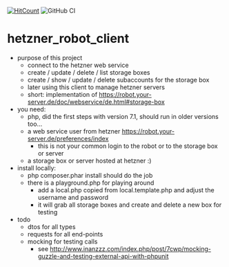 [![HitCount](https://hits.dwyl.com/wolxXx/hetzner_robot_client.svg?style=flat-square)](http://hits.dwyl.com/wolxXx/hetzner_robot_client)
![GitHub CI](https://github.com/dwyl/auth_plug/actions/workflows/ci.yml/badge.svg)

# hetzner_robot_client

- purpose of this project
  - connect to the hetzner web service
  - create / update / delete / list storage boxes
  - create / show / update / delete subaccounts for the storage box
  - later using this client to manage hetzner servers
  - short: implementation of https://robot.your-server.de/doc/webservice/de.html#storage-box 
- you need: 
  - php, did the first steps with version 7.1, should run in older versions too...
  - a web service user from hetzner https://robot.your-server.de/preferences/index
    - this is not your common login to the robot or to the storage box or server
  - a storage box or server hosted at hetzner :) 
- install locally: 
  - php composer.phar install should do the job
  - there is a playground.php for playing around
    - add a local.php copied from local.template.php and adjust the username and password
    - it will grab all storage boxes and create and delete a new box for testing
- todo 
  - dtos for all types
  - requests for all end-points
  - mocking for testing calls
    - see http://www.inanzzz.com/index.php/post/7cwp/mocking-guzzle-and-testing-external-api-with-phpunit
